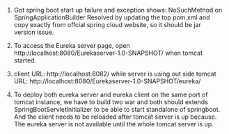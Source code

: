 1. Got spring boot start up failure and exception shows: NoSuchMethod on SpringApplicationBuilder <init>
Resolved by updating the top pom.xml and copy exactly from offcial spring cloud website, so it should be jar version issue.

2. To access the Eureka server page, open http://localhost:8080/Eurekaserver-1.0-SNAPSHOT/ when tomcat started.

3. client URL: http://localhost:8082/ while server is using out side tomcat URL: http://localhost:8080/Eurekaserver-1.0-SNAPSHOT/eureka/

4. To deploy both eureka server and eureka client on the same port of tomcat instance, we have to build two war and both should extends SpringBootServletInitializer
to be able to start standalone of springboot. And the client needs to be reloaded after tomcat server is up because.
The eureka server is not available until the whole tomcat server is up.


